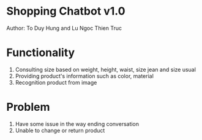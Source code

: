 # Shopping Chatbot v1.0
Author: To Duy Hung and Lu Ngoc Thien Truc 

# Functionality
1.	Consulting size based on weight, height, waist, size jean and size usual 
2.	Providing product's information such as color, material
3.	Recognition product from image 

# Problem
1.	Have some issue in the way ending conversation 
2.	Unable to change or return product
